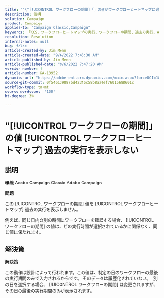 ```yaml
---
title: '"\"[!UICONTROL ワークフローの期間]「」の値がワークフローヒートマップに過去の実行を表示しない'
description: 説明
solution: Campaign
product: Campaign
applies-to: "Campaign Classic,Campaign"
keywords: 「KCS、ワークフローヒートマップの実行、ワークフローの期間、過去の実行、Adobe Campaign」
resolution: Resolution
internal-notes: null
bug: false
article-created-by: Jim Menn
article-created-date: "9/6/2022 7:45:30 AM"
article-published-by: Jim Menn
article-published-date: "9/6/2022 7:47:20 AM"
version-number: 4
article-number: KA-13952
dynamics-url: "https://adobe-ent.crm.dynamics.com/main.aspx?forceUCI=1&pagetype=entityrecord&etn=knowledgearticle&id=026920e0-b72d-ed11-9db1-0022480866ad"
source-git-commit: 0f546139887bd42346c58b8aa0ef76015688601c
workflow-type: tm+mt
source-wordcount: '135'
ht-degree: 3%

---
```


# &quot;[!UICONTROL ワークフローの期間]」の値 [!UICONTROL ワークフローヒートマップ] 過去の実行を表示しない

## 説明


<b>環境</b>
Adobe Campaign Classic Adobe Campaign

<b>問題</b>

この [!UICONTROL ワークフローの期間] 値を [!UICONTROL ワークフローヒートマップ] 過去の実行を表示しません。

例えば、同じ日内の別の時間にワークフローを確認する場合、 [!UICONTROL ワークフローの期間] の値は、どの実行時間が選択されているかに関係なく、同じ値に保たれます。


## 解決策


<b>解決策</b>

この動作は設計によって行われます。この値は、特定の日のワークフローの最後の実行期間のみで入力されるからです。
そのデータは履歴化されていない。 
別の日を選択する場合、 [!UICONTROL ワークフローの期間] は変更されますが、その日の最後の実行期間のみが表示されます。



